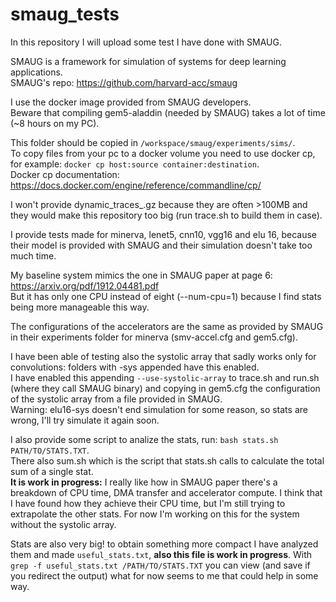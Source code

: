 # smaug\_tests

In this repository I will upload some test I have done with SMAUG.  

SMAUG is a framework for simulation of systems for deep learning applications.  
SMAUG's repo: https://github.com/harvard-acc/smaug   

I use the docker image provided from SMAUG developers.  
Beware that compiling gem5-aladdin (needed by SMAUG) takes a lot of time (~8 hours on my PC).  

This folder should be copied in `/workspace/smaug/experiments/sims/`.  
To copy files from your pc to a docker volume you need to use docker cp, for example: `docker cp host:source container:destination`.   
Docker cp documentation: https://docs.docker.com/engine/reference/commandline/cp/    

I won't provide dynamic\_traces\_.gz because they are often >100MB and they would make this repository too big (run trace.sh to build them in case).  

I provide tests made for minerva, lenet5, cnn10, vgg16 and elu 16, because their model is provided with SMAUG and their simulation doesn't take too much time.  

My baseline system mimics the one in SMAUG paper at page 6: https://arxiv.org/pdf/1912.04481.pdf  
But it has only one CPU instead of eight (--num-cpu=1) because I find stats being more manageable this way.  

The configurations of the accelerators are the same as provided by SMAUG in their experiments folder for minerva (smv-accel.cfg and gem5.cfg).  

I have been able of testing also the systolic array that sadly works only for convolutions: folders with -sys appended have this enabled.  
I have enabled this appending `--use-systolic-array` to trace.sh and run.sh (where they call SMAUG binary) and copying in gem5.cfg the configuration of the systolic array from a file provided in SMAUG.  
Warning: elu16-sys doesn't end simulation for some reason, so stats are wrong, I'll try simulate it again soon.  

I also provide some script to analize the stats, run: `bash stats.sh PATH/TO/STATS.TXT`.  
There also sum.sh which is the script that stats.sh calls to calculate the total sum of a single stat.  
**It is work in progress:**
I really like how in SMAUG paper there's a breakdown of CPU time, DMA transfer and accelerator compute.
I think that I have found how they achieve their CPU time, but I'm still trying to extrapolate the other stats.
For now I'm working on this for the system without the systolic array.

Stats are also very big! to obtain something more compact I have analyzed them and made `useful_stats.txt`, **also this file is work in progress**. 
With `grep -f useful_stats.txt /PATH/TO/STATS.TXT` you can view (and save if you redirect the output) what for now seems to me that could help in some way.
